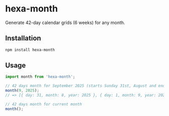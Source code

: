 # hexa-month

Generate 42-day calendar grids (6 weeks) for any month.

## Installation

```sh
npm install hexa-month
```

## Usage

```ts
import month from 'hexa-month';

// 42 days month for September 2025 (starts Sunday 31st, August and ends October 11th)
month(9, 2025);
// => [{ day: 31, month: 8, year: 2025 }, { day: 1, month: 9, year: 2025 }, ..., { day: 11, month: 10, year: 2025 }]

// 42 days month for current month
month();
```
